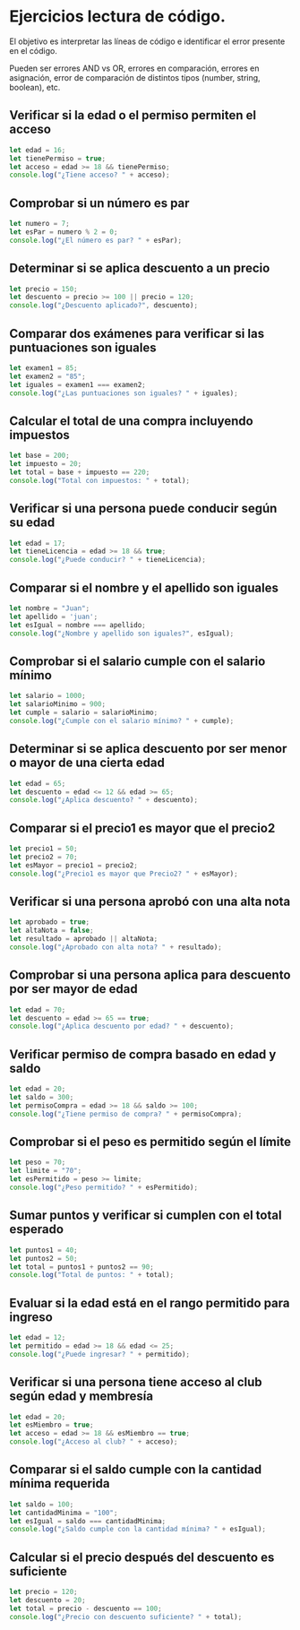 # Ejercicios lectura de código.
El objetivo es interpretar las líneas de código e identificar el error presente en el código.

Pueden ser errores AND vs OR, errores en comparación, errores en asignación, error de comparación de distintos tipos (number, string, boolean), etc.

## Verificar si la edad o el permiso permiten el acceso

```javascript
let edad = 16;
let tienePermiso = true;
let acceso = edad >= 18 && tienePermiso; 
console.log("¿Tiene acceso? " + acceso);
```

## Comprobar si un número es par

```javascript
let numero = 7;
let esPar = numero % 2 = 0; 
console.log("¿El número es par? " + esPar);
```

## Determinar si se aplica descuento a un precio

```javascript
let precio = 150;
let descuento = precio >= 100 || precio = 120; 
console.log("¿Descuento aplicado?", descuento);
```

## Comparar dos exámenes para verificar si las puntuaciones son iguales

```javascript
let examen1 = 85;
let examen2 = "85"; 
let iguales = examen1 === examen2;
console.log("¿Las puntuaciones son iguales? " + iguales);
```

## Calcular el total de una compra incluyendo impuestos

```javascript
let base = 200;
let impuesto = 20;
let total = base + impuesto == 220; 
console.log("Total con impuestos: " + total);
```

## Verificar si una persona puede conducir según su edad

```javascript
let edad = 17;
let tieneLicencia = edad >= 18 && true; 
console.log("¿Puede conducir? " + tieneLicencia);
```

## Comparar si el nombre y el apellido son iguales

```javascript
let nombre = "Juan";
let apellido = 'juan'; 
let esIgual = nombre === apellido;
console.log("¿Nombre y apellido son iguales?", esIgual);
```

## Comprobar si el salario cumple con el salario mínimo

```javascript
let salario = 1000;
let salarioMinimo = 900;
let cumple = salario = salarioMinimo; 
console.log("¿Cumple con el salario mínimo? " + cumple);
```

## Determinar si se aplica descuento por ser menor o mayor de una cierta edad

```javascript
let edad = 65;
let descuento = edad <= 12 && edad >= 65; 
console.log("¿Aplica descuento? " + descuento);
```

## Comparar si el precio1 es mayor que el precio2

```javascript
let precio1 = 50;
let precio2 = 70;
let esMayor = precio1 = precio2; 
console.log("¿Precio1 es mayor que Precio2? " + esMayor);
```

## Verificar si una persona aprobó con una alta nota

```javascript
let aprobado = true;
let altaNota = false;
let resultado = aprobado || altaNota; 
console.log("¿Aprobado con alta nota? " + resultado);
```

## Comprobar si una persona aplica para descuento por ser mayor de edad

```javascript
let edad = 70;
let descuento = edad >= 65 == true;
console.log("¿Aplica descuento por edad? " + descuento);
```

## Verificar permiso de compra basado en edad y saldo

```javascript
let edad = 20;
let saldo = 300;
let permisoCompra = edad >= 18 && saldo >= 100; 
console.log("¿Tiene permiso de compra? " + permisoCompra);
```

## Comprobar si el peso es permitido según el límite

```javascript
let peso = 70;
let limite = "70";
let esPermitido = peso >= limite;
console.log("¿Peso permitido? " + esPermitido);
```

## Sumar puntos y verificar si cumplen con el total esperado

```javascript
let puntos1 = 40;
let puntos2 = 50;
let total = puntos1 + puntos2 == 90; 
console.log("Total de puntos: " + total);
```

## Evaluar si la edad está en el rango permitido para ingreso

```javascript
let edad = 12;
let permitido = edad >= 18 && edad <= 25; 
console.log("¿Puede ingresar? " + permitido);
```

## Verificar si una persona tiene acceso al club según edad y membresía

```javascript
let edad = 20;
let esMiembro = true;
let acceso = edad >= 18 && esMiembro == true; 
console.log("¿Acceso al club? " + acceso);
```

## Comparar si el saldo cumple con la cantidad mínima requerida

```javascript
let saldo = 100;
let cantidadMinima = "100";
let esIgual = saldo === cantidadMinima;
console.log("¿Saldo cumple con la cantidad mínima? " + esIgual);
```

## Calcular si el precio después del descuento es suficiente

```javascript
let precio = 120;
let descuento = 20;
let total = precio - descuento == 100; 
console.log("¿Precio con descuento suficiente? " + total);
```
